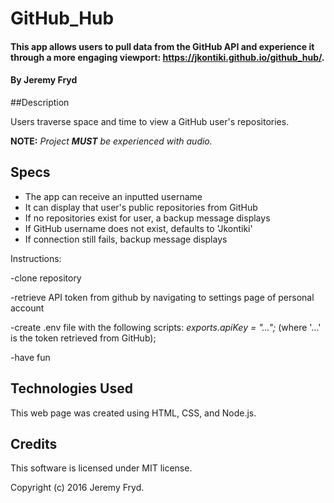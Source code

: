 # GitHub_Hub

#### This app allows users to pull data from the GitHub API and experience it through a more engaging viewport: https://jkontiki.github.io/github_hub/.

#### By Jeremy Fryd

##Description

Users traverse space and time to view a GitHub user's repositories.

**NOTE:** _Project **MUST** be experienced with audio._

## Specs

* The app can receive an inputted username
* It can display that user's public repositories from GitHub
* If no repositories exist for user, a backup message displays
* If GitHub username does not exist, defaults to 'Jkontiki'
* If connection still fails, backup message displays


Instructions:

-clone repository

-retrieve API token from github by navigating to settings page of personal account

-create .env file with the following scripts: _exports.apiKey = "...";_ (where '...' is the token retrieved from GitHub);

-have fun


## Technologies Used

This web page was created using HTML, CSS, and Node.js.

## Credits

This software is licensed under MIT license.

Copyright (c) 2016 Jeremy Fryd.
